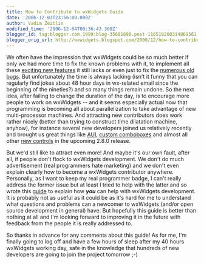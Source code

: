 ```yaml
---
title: How to Contribute to wxWidgets Guide
date: '2006-12-03T23:56:00.000Z'
author: Vadim Zeitlin
modified_time: '2006-12-04T00:36:43.360Z'
blogger_id: tag:blogger.com,1999:blog-35681690.post-116519260314869561
blogger_orig_url: http://wxwidgets.blogspot.com/2006/12/how-to-contribute-to-wxwidgets-guide.html
---
```


We often have the impression that wxWidgets could be so much better if only we
had more time to fix the known problems with it, to implement all these
[exciting new features] it still lacks or even just to fix the [numerous old
bugs]. But unfortunately the time is always lacking (isn't it funny that you can
regularly find jokes about 48 hour days in wx-related email since the beginning
of the nineties?) and so many things remain undone. So the next idea, after
failing to change the duration of the day, is to encourage more people to work
on wxWidgets -- and it seems especially actual now that programming is becoming
all about parallelization to take advantage of new multi-processor machines. And
attracting new contributors does work rather nicely (better than trying to
construct time dilatation machine, anyhow), for instance several new developers
joined us relatively recently and brought us great things like [AUI], [custom
comboboxes] and almost all other [new controls] in the upcoming 2.8.0 release.

[exciting new features]: https://wiki.wxwidgets.org/Development:_Todo_List
[numerous old bugs]: https://trac.wxwidgets.org/wiki/Stats
[AUI]: http://www.kirix.com/community/wxaui/screenshots.html
[custom comboboxes]: https://docs.wxwidgets.org/trunk/classwx_combo_ctrl.html
[new controls]: https://github.com/wxWidgets/wxWidgets/blob/WX_2_8_BRANCH/docs/changes.txt

But we'd still like to attract even more! And maybe it's our own fault, after
all, if people don't flock to wxWidgets development. We don't do much
advertisement (real programmers hate marketing) and we don't even explain
clearly how to become a wxWidgets contributor anywhere. Personally, as I want to
keep my real programmer badge, I can't really address the former issue but at
least I tried to help with the latter and so wrote this [guide] to explain how
**_you_** can help with wxWidgets development. It is probably not as useful as
it could be as it's hard for me to understand what questions and problems can a
newcomer to wxWidgets (and/or open source development in general) have. But
hopefully this guide is better than nothing at all and I'm looking forward to
improving it in the future with feedback from the people it is really addressed
to.

[guide]: https://wiki.wxwidgets.org/Development:_How_To_Contribute

So thanks in advance for any comments about this guide! As for me, I'm finally
going to log off and have a few hours of sleep after my 40 hours wxWidgets
working day, safe in the knowledge that hundreds of new developers are going to
join the project tomorrow ;-)
